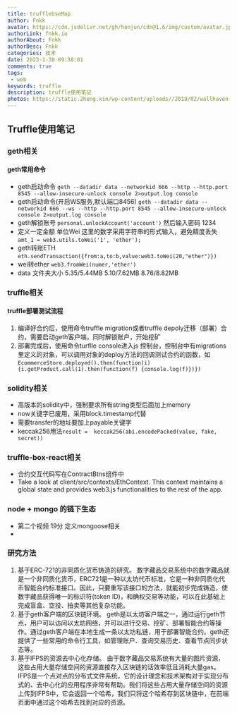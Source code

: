 ```yaml
---
title: truffleUseMap
author: Fnkk
avatar: https://cdn.jsdelivr.net/gh/honjun/cdn@1.6/img/custom/avatar.jpg
authorLink: fnkk.io
authorAbout: Fnkk
authorDesc: Fnkk
categories: 技术
date: 2023-1-30 09:38:01
comments: true
tags: 
 - web
keywords: truffle
description: truffle使用笔记
photos: https://static.2heng.xin/wp-content/uploads//2019/02/wallhaven-672007-1-1024x576.png
---
```

## Truffle使用笔记

### geth相关
#### geth常用命令
- geth启动命令 
    `geth --datadir data --networkid 666 --http --http.port 8545 --allow-insecure-unlock console 2>output.log console`
- geth启动命令(开启WS服务,默认端口8456) 
    `geth --datadir data --networkid 666 --ws --http --http.port 8545 --allow-insecure-unlock console 2>output.log console`
- geth解锁账号 
    `personal.unlockAccount('account')` 然后输入密码 1234
- 定义一定金额 单位Wei 
这里的数字采用字符串的形式输入，避免精度丢失
    `amt_1 = web3.utils.toWei('1', 'ether');`
- geth转账ETH
    `eth.sendTransaction({from:a,to:b,value:web3.toWei(20,"ether")})`
- wei转ether
    `web3.fromWei(numer,'ether')`
- data 文件夹大小 5.35/5.44MB  5.10/7.62MB    8.76/8.82MB

### truffle相关
#### truffle部署测试流程
1. 编译好合约后，使用命令truffle migration或者truffle depoly迁移（部署）合约，需要启动geth客户端，同时解锁账户，开始挖矿
2. 部署完成后，使用命令turflle console进入js 控制台，控制台中有migrations里定义的对象，可以调用对象的deploy方法的回调测试合约的函数，如
`EcommerceStore.deployed().then(function(i) {i.getProduct.call(1).then(function(f) {console.log(f)})})`
    
### solidity相关
- 高版本的solidity中，强制要求所有string类型后面加上memory
- now关键字已废用，采用block.timestamp代替
- 需要transfer的地址要加上payable关键字
-  keccak256用法`result =  keccak256(abi.encodePacked(value, fake, secret))`


### truffle-box-react相关
- 合约交互代码写在ContractBtns组件中
- Take a look at client/src/contexts/EthContext. This context maintains a global state and provides web3.js functionalities to the rest of the app.


### node + mongo 的链下生态
-  第二个视频 19分 定义mongoose相关
- 

### 研究方法
1. 基于ERC-721的非同质化货币铸造的研究。
数字藏品交易系统中的数字藏品就是一个非同质化货币，ERC721是一种以太坊代币标准，它是一种非同质化代币智能合约标准接口。因此，只要重写该接口的方法，就能初步完成铸造，使数字藏品获得唯一的标识符(token ID)，和确权交易等功能，可以在此基础上完成盲盒、空投、拍卖等其他复杂功能。
2. 基于geth客户端的区块链环境。
geth是以太坊客户端之一，通过运行geth节点，用户可以访问以太坊网络，并可以进行交易、挖矿、部署智能合约等操作。通过geth客户端在本地生成一条以太坊私链，用于部署智能合约。geth还提供了一些常用的命令行工具，如管理账户、查询交易历史、查看节点同步状态等。
3. 基于IFPS的资源去中心化存储。
由于数字藏品交易系统有大量的图片资源，这些占用大量存储空间的资源直接存入区块链的话效率低且消耗大量gas。IFPS是一个点对点的分布式文件系统，它的设计理念和技术架构对于实现分布式的、去中心化的应用程序非常有帮助。我们将这些占用大量存储空间的资源上传到IFPS中，它会返回一个哈希，我们只将这个哈希存到区块链中，在前端页面中通过这个哈希去找到对应的资源。